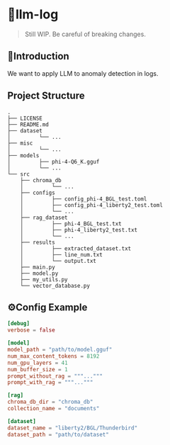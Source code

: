 # 🤖llm-log

> Still WIP. Be careful of breaking changes.

## 📄Introduction

We want to apply LLM to anomaly detection in logs.

## Project Structure

```
.
├── LICENSE
├── README.md
├── dataset
│         └── ...
├── misc
│         └── ...
├── models
│         ├── phi-4-Q6_K.gguf
│         └── ...
└── src
    ├── chroma_db
    │         └── ...
    ├── configs
    │         ├── config_phi-4_BGL_test.toml
    │         ├── config_phi-4_liberty2_test.toml
    │         └── ...
    ├── rag_dataset
    │         ├── phi-4_BGL_test.txt
    │         ├── phi-4_liberty2_test.txt
    │         └── ...
    ├── results
    │         ├── extracted_dataset.txt
    │         ├── line_num.txt
    │         └── output.txt
    ├── main.py
    ├── model.py
    ├── my_utils.py
    └── vector_database.py
```

## ⚙️Config Example

```toml
[debug]
verbose = false

[model]
model_path = "path/to/model.gguf"
num_max_content_tokens = 8192
num_gpu_layers = 41
num_buffer_size = 1
prompt_without_rag = """..."""
prompt_with_rag = """..."""

[rag]
chroma_db_dir = "chroma_db"
collection_name = "documents"

[dataset]
dataset_name = "liberty2/BGL/Thunderbird"
dataset_path = "path/to/dataset"
```

